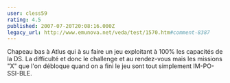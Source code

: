 ```yaml
---
user: cless59
rating: 4.5
published: 2007-07-20T20:08:16.000Z
legacy_url: http://www.emunova.net/veda/test/1570.htm#comment-8387
---
```

Chapeau bas à Atlus qui à su faire un jeu exploitant à 100% les capacités de la DS. La difficulté et donc le challenge et au rendez-vous mais les missions "X" que l'on débloque quand on a fini le jeu sont tout simplement IM-PO-SSI-BLE.